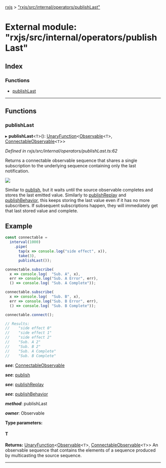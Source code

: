 [rxjs](../README.md) > ["rxjs/src/internal/operators/publishLast"](../modules/_rxjs_src_internal_operators_publishlast_.md)

# External module: "rxjs/src/internal/operators/publishLast"

## Index

### Functions

* [publishLast](_rxjs_src_internal_operators_publishlast_.md#publishlast)

---

## Functions

<a id="publishlast"></a>

###  publishLast

▸ **publishLast**<`T`>(): [UnaryFunction](../interfaces/_rxjs_src_internal_types_.unaryfunction.md)<[Observable](../classes/_rxjs_src_internal_observable_.observable.md)<`T`>, [ConnectableObservable](../classes/_rxjs_src_internal_observable_connectableobservable_.connectableobservable.md)<`T`>>

*Defined in rxjs/src/internal/operators/publishLast.ts:62*

Returns a connectable observable sequence that shares a single subscription to the underlying sequence containing only the last notification.

![](publishLast.png)

Similar to [publish](_rxjs_src_internal_operators_publish_.md#publish), but it waits until the source observable completes and stores the last emitted value. Similarly to [publishReplay](_rxjs_src_internal_operators_publishreplay_.md#publishreplay) and [publishBehavior](_rxjs_src_internal_operators_publishbehavior_.md#publishbehavior), this keeps storing the last value even if it has no more subscribers. If subsequent subscriptions happen, they will immediately get that last stored value and complete.

Example
-------

```js
const connectable =
  interval(1000)
    .pipe(
      tap(x => console.log("side effect", x)),
      take(3),
      publishLast());

connectable.subscribe(
  x => console.log(  "Sub. A", x),
  err => console.log("Sub. A Error", err),
  () => console.log( "Sub. A Complete"));

connectable.subscribe(
  x => console.log(  "Sub. B", x),
  err => console.log("Sub. B Error", err),
  () => console.log( "Sub. B Complete"));

connectable.connect();

// Results:
//    "side effect 0"
//    "side effect 1"
//    "side effect 2"
//    "Sub. A 2"
//    "Sub. B 2"
//    "Sub. A Complete"
//    "Sub. B Complete"
```

*__see__*: [ConnectableObservable](../classes/_rxjs_src_internal_observable_connectableobservable_.connectableobservable.md)

*__see__*: [publish](_rxjs_src_internal_operators_publish_.md#publish)

*__see__*: [publishReplay](_rxjs_src_internal_operators_publishreplay_.md#publishreplay)

*__see__*: [publishBehavior](_rxjs_src_internal_operators_publishbehavior_.md#publishbehavior)

*__method__*: publishLast

*__owner__*: Observable

**Type parameters:**

#### T 

**Returns:** [UnaryFunction](../interfaces/_rxjs_src_internal_types_.unaryfunction.md)<[Observable](../classes/_rxjs_src_internal_observable_.observable.md)<`T`>, [ConnectableObservable](../classes/_rxjs_src_internal_observable_connectableobservable_.connectableobservable.md)<`T`>>
An observable sequence that contains the elements of a
sequence produced by multicasting the source sequence.

___

